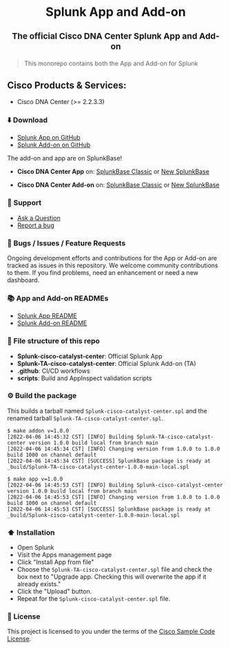 <p align="center" style="color: #343a40">
  <h1 align="center">Splunk App and Add-on</h1>
</p>
<h3 align="center" style="font-size: 1.2rem;">The official Cisco DNA Center Splunk App and Add-on</h3>

>This monorepo contains both the App and Add-on for Splunk

## Cisco Products & Services:

- Cisco DNA Center (>= 2.2.3.3)

### ⬇️ Download

- [Splunk App on GitHub](https://github.com/cisco-en-programmability/splunk-apps/releases/download/v1.0.7/cisco-dna-center-app_102.tgz)
- [Splunk Add-on on GitHub](https://github.com/cisco-en-programmability/splunk-apps/releases/download/v1.0.7/cisco-dna-center-add-on_106.tgz)

The add-on and app are on SplunkBase!

- **Cisco DNA Center App** on: [SplunkBase Classic](https://classic.splunkbase.splunk.com/app/6669/) or [New SplunkBase](https://splunkbase.splunk.com/app/6669)

- **Cisco DNA Center Add-on** on: [SplunkBase Classic](https://classic.splunkbase.splunk.com/app/6668/) or [New SplunkBase](https://splunkbase.splunk.com/app/6668)


### 💬 Support

- [Ask a Question](https://github.com/cisco-en-programmability/splunk-apps/issues)
- [Report a bug](https://github.com/cisco-en-programmability/splunk-apps/issues)

### 🐛 Bugs / Issues / Feature Requests

Ongoing development efforts and contributions for the App or Add-on are tracked as issues in this repository.
We welcome community contributions to them. If you find problems, need an enhancement or need a new dashboard.

### 📚 App and Add-on READMEs

- [Splunk App README](https://github.com/cisco-en-programmability/splunk-apps/blob/main/Splunk-cisco-catalyst-center/README.md)
- [Splunk Add-on README](https://github.com/cisco-en-programmability/splunk-apps/blob/main/Splunk-TA-cisco-catalyst-center/README.md)

### 📂 File structure of this repo

- **Splunk-cisco-catalyst-center**: Official Splunk App
- **Splunk-TA-cisco-catalyst-center**: Official Splunk Add-on (TA)
- **.github**: CI/CD workflows
- **scripts**: Build and AppInspect validation scripts

### ⚙️ Build the package

This builds a tarball named `Splunk-cisco-catalyst-center.spl` and the renamed tarball `Splunk-TA-cisco-catalyst-center.spl`.

```shell
$ make addon v=1.0.0
[2022-04-06 14:45:32 CST] [INFO] Building Splunk-TA-cisco-catalyst-center version 1.0.0 build local from branch main 
[2022-04-06 14:45:34 CST] [INFO] Changing version from 1.0.0 to 1.0.0 build 1000 on channel default 
[2022-04-06 14:45:34 CST] [SUCCESS] SplunkBase package is ready at _build/Splunk-TA-cisco-catalyst-center-1.0.0-main-local.spl

$ make app v=1.0.0
[2022-04-06 14:45:53 CST] [INFO] Building Splunk-cisco-catalyst-center version 1.0.0 build local from branch main 
[2022-04-06 14:45:53 CST] [INFO] Changing version from 1.0.0 to 1.0.0 build 1000 on channel default 
[2022-04-06 14:45:53 CST] [SUCCESS] SplunkBase package is ready at _build/Splunk-cisco-catalyst-center-1.0.0-main-local.spl 
```


### ⬆️ Installation

- Open Splunk
- Visit the Apps management page
- Click "Install App from file"
- Choose the `Splunk-TA-cisco-catalyst-center.spl` file and check the box next to "Upgrade app. Checking this will overwrite the app if it already exists."
- Click the "Upload" button.
- Repeat for the `Splunk-cisco-catalyst-center.spl` file.

### 🔑 License

This project is licensed to you under the terms of the [Cisco Sample Code License](./LICENSE).
